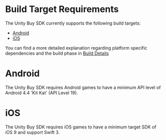 # Build Target Requirements

The Unity Buy SDK currently supports the following build targets:

* [Android](#Android)
* [iOS](#ios)

You can find a more detailed explanation regarding platform specific dependencies and the build phase in [Build Details](BUILDDETAILS.md)

# Android

The Unity Buy SDK requires Android games to have a minimum API level of Android 4.4 'Kit Kat' (API Level 19).

# iOS

The Unity Buy SDK requires iOS games to have a minimum target SDK of iOS 9 and support Swift 3.
